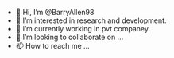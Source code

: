 - 👋 Hi, I’m @BarryAllen98
- 👀 I’m interested in research and development.
- 🌱 I’m currently working in pvt companey.
- 💞️ I’m looking to collaborate on ...
- 📫 How to reach me ...

<!---
BarryAllen98/BarryAllen98 is a ✨ special ✨ repository because its `README.md` (this file) appears on your GitHub profile.
You can click the Preview link to take a look at your changes.
--->
